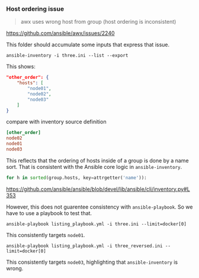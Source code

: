 ### Host ordering issue

> awx uses wrong host from group (host ordering is inconsistent)

https://github.com/ansible/awx/issues/2240

This folder should accumulate some inputs that express that issue.

```
ansible-inventory -i three.ini --list --export
```

This shows:

```json
"other_order": {
    "hosts": [
        "node01",
        "node02",
        "node03"
    ]
}
```

compare with inventory source definition

```ini
[other_order]
node02
node01
node03
```

This reflects that the ordering of hosts inside of a group is done by a name sort.
That is consistent with the Ansible core logic in `ansible-inventory`.

```python
for h in sorted(group.hosts, key=attrgetter('name')):
```

https://github.com/ansible/ansible/blob/devel/lib/ansible/cli/inventory.py#L353

However, this does not guarentee consistency with `ansible-playbook`.
So we have to use a playbook to test that.

```
ansible-playbook listing_playbook.yml -i three.ini --limit=docker[0]
```

This consistently targets `node01`.

```
ansible-playbook listing_playbook.yml -i three_reversed.ini --limit=docker[0]
```

This consistently targets `node03`, highlighting that `ansible-inventory` is wrong.
